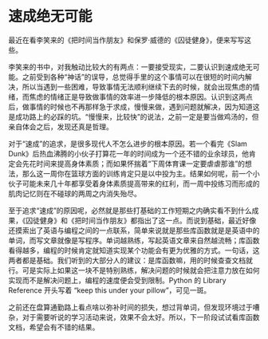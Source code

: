 # 速成绝无可能

最近在看李笑来的《把时间当作朋友》和保罗·威德的《囚徒健身》，便来写写这些。

<!--more-->

李笑来的书中，对我触动比较大的有两点：一要接受现实，二要认识到速成绝无可能。之前受到各种“神话”的误导，总觉得手里的这个事情可以在很短的时间内解决，所以当遇到一些困难，导致事情无法顺利继续下去的时候，就会出现焦虑的情绪，而焦虑的情绪正是导致做事情的效率进一步降低的根本原因。认识到这两点后，做事情的时候也不再那样急于求成，慢慢来做，遇到问题就解决，因为知道这是成功路上的必踩的坑。“慢慢来，比较快”的说法，之前一定是要当做鸡汤的，但亲自体会之后，发现还真是哲理。

对于“速成”的追求，是很多现代人不怎么进步的根本原因。若一个看完《Slam Dunk》后热血沸腾的小伙子打算花一年的时间成为一个还不错的业余球员，他肯定会先花时间来提高身体素质；而如果怀揣着“下周体育课一定要虐虐那谁”的想法，那么这一周你在篮球方面的训练肯定只是以中投为主。结果如何呢，前一个小伙子可能未来几十年都享受着身体素质提高带来的红利，而一周中投练习而形成的肌肉记忆则在不碰球的两周之内消失殆尽。

至于追求“速成”的原因呢，必然就是那些打基础的工作短期之内确实看不到什么成果，《囚徒健身》和《把时间当作朋友》都指出了这一点。而说到基础，最近好像还摸索出了英语与编程之间的一点联系，简单来说就是那些库函数就是是英语中的单词，而写文章就像是写程序。单词越熟练，写起英语文章来自然越流畅；库函数看得越多，编程的时候肯定就知道实现某个功能会有更为优雅的方式。一句话，这两者都是基础。我们听到的大部分人的建议：是库函数嘛，用的时候查查文档就行。可是实际上如果这一块不是特别熟练，解决问题的时候就会把注意力放在如何实现而不是解决问题上，编程的速度便会受到限制。Python 的 Library Reference 开头写着 “keep this under your pillow”，可见一斑。

之前还在盘算通勤路上看点啥以弥补时间的损失，想过背单词，但发现环境过于嘈杂，对于需要听说的学习活动来说，效果不会太好。所以，下一阶段试试看库函数文档，希望会有不错的结果。
